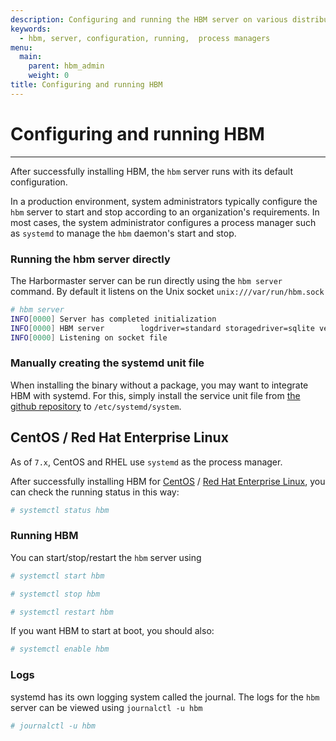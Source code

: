 ```yaml
---
description: Configuring and running the HBM server on various distributions
keywords:
  - hbm, server, configuration, running,  process managers
menu:
  main:
    parent: hbm_admin
    weight: 0
title: Configuring and running HBM
---
```


# Configuring and running HBM
***

After successfully installing HBM, the `hbm` server runs with its default
configuration.

In a production environment, system administrators typically configure the
`hbm` server to start and stop according to an organization's requirements. In most
cases, the system administrator configures a process manager such as `systemd`
to manage the `hbm` daemon's start and stop.

### Running the hbm server directly

The Harbormaster server can be run directly using the `hbm server` command. By default it listens on
the Unix socket `unix:///var/run/hbm.sock`

```bash
# hbm server
INFO[0000] Server has completed initialization
INFO[0000] HBM server        logdriver=standard storagedriver=sqlite version=0.2.0
INFO[0000] Listening on socket file

```

### Manually creating the systemd unit file

When installing the binary without a package, you may want
to integrate HBM with systemd. For this, simply install the service unit file
from [the github repository](https://github.com/kassisol/hbm/tree/master/contrib/init/systemd)
to `/etc/systemd/system`.

## CentOS / Red Hat Enterprise Linux

As of `7.x`, CentOS and RHEL use `systemd` as the process manager.

After successfully installing HBM for [CentOS](../installation/linux/centos.md) / [Red Hat Enterprise Linux](../installation/linux/rhel.md), you can check the running status in this way:

```bash
# systemctl status hbm
```

### Running HBM

You can start/stop/restart the `hbm` server using

```bash
# systemctl start hbm

# systemctl stop hbm

# systemctl restart hbm
```

If you want HBM to start at boot, you should also:

```bash
# systemctl enable hbm
```

### Logs

systemd has its own logging system called the journal. The logs for the `hbm` server can
be viewed using `journalctl -u hbm`

```bash
# journalctl -u hbm
```
